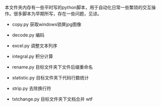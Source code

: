 本文件夹内存有一些平时写的python脚本，用于自动化日常一些繁琐的交互操作。很多脚本为早期所写，存在一些问题，见谅。

- copy.py	获取windows锁屏jpg图像
- decode.py	编码
- excel.py	调整文本列序
- integral.py	积分计算
- rename.py	目标文件夹下文件后缀重命名
- statistic.py	目标文件夹下代码行数统计
- strip.py	去除换行符

- txtchange.py	目标文件夹下文档合并
wtf
